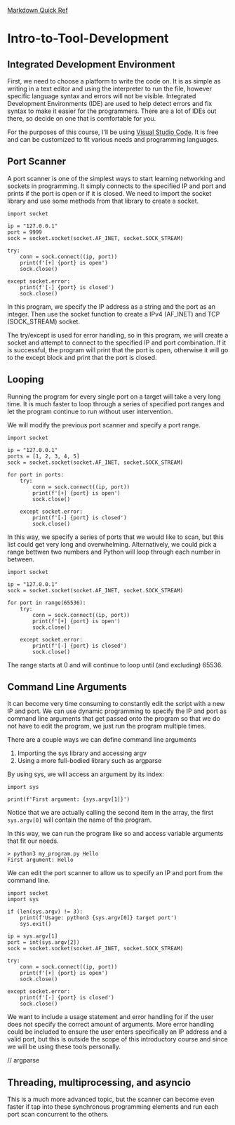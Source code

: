 [Markdown Quick Ref](https://wordpress.com/support/markdown-quick-reference/)

# Intro-to-Tool-Development

## Integrated Development Environment

First, we need to choose a platform to write the code on.  It is as simple as writing in a text editor and using the interpreter to run the file, however specific language syntax and errors will not be visible.  Integrated Development Environments (IDE) are used to help detect errors and fix syntax to make it easier for the programmers.  There are a lot of IDEs out there, so decide on one that is comfortable for you.

For the purposes of this course, I'll be using [Visual Studio Code](https://code.visualstudio.com/).  It is free and can be customized to fit various needs and programming languages.

## Port Scanner

A port scanner is one of the simplest ways to start learning networking and sockets in programming.  It simply connects to the specified IP and port and prints if the port is open or if it is closed.  We need to import the socket library and use some methods from that library to create a socket.

```
import socket

ip = "127.0.0.1"
port = 9999
sock = socket.socket(socket.AF_INET, socket.SOCK_STREAM)

try:
    conn = sock.connect((ip, port))
    print(f'[+] {port} is open')
    sock.close()

except socket.error:
    print(f'[-] {port} is closed')
    sock.close()
```

In this program, we specify the IP address as a string and the port as an integer.  Then use the socket function to create a IPv4 (AF_INET) and TCP (SOCK_STREAM) socket.

The try/except is used for error handling, so in this program, we will create a socket and attempt to connect to the specified IP and port combination.  If it is successful, the program will print that the port is open, otherwise it will go to the except block and print that the port is closed.

## Looping

Running the program for every single port on a target will take a very long time.  It is much faster to loop through a series of specified port ranges and let the program continue to run without user intervention.

We will modify the previous port scanner and specify a port range.

```
import socket

ip = "127.0.0.1"
ports = [1, 2, 3, 4, 5]
sock = socket.socket(socket.AF_INET, socket.SOCK_STREAM)

for port in ports:
    try:
        conn = sock.connect((ip, port))
        print(f'[+] {port} is open')
        sock.close()

    except socket.error:
        print(f'[-] {port} is closed')
        sock.close()
```

In this way, we specify a series of ports that we would like to scan, but this list could get very long and overwhelming.  Alternatively, we could pick a range bettwen two numbers and Python will loop through each number in between.

```
import socket

ip = "127.0.0.1"
sock = socket.socket(socket.AF_INET, socket.SOCK_STREAM)

for port in range(65536):
    try:
        conn = sock.connect((ip, port))
        print(f'[+] {port} is open')
        sock.close()

    except socket.error:
        print(f'[-] {port} is closed')
        sock.close()
```

The range starts at 0 and will continue to loop until (and excluding) 65536.

## Command Line Arguments

It can become very time consuming to constantly edit the script with a new IP and port.  We can use dynamic programming to specify the IP and port as command line arguments that get passed onto the program so that we do not have to edit the program, we just run the program multiple times.

There are a couple ways we can define command line arguments
1. Importing the sys library and accessing argv
2. Using a more full-bodied library such as argparse

By using sys, we will access an argument by its index:
```
import sys

print(f'First argument: {sys.argv[1]}')
```
Notice that we are actually calling the second item in the array, the first `sys.argv[0]` will contain the name of the program.

In this way, we can run the program like so and access variable arguments that fit our needs.
```
> python3 my_program.py Hello
First argument: Hello
```

We can edit the port scanner to allow us to specify an IP and port from the command line.

```
import socket
import sys

if (len(sys.argv) != 3):
    print(f'Usage: python3 {sys.argv[0]} target port')
    sys.exit()

ip = sys.argv[1]
port = int(sys.argv[2])
sock = socket.socket(socket.AF_INET, socket.SOCK_STREAM)

try:
    conn = sock.connect((ip, port))
    print(f'[+] {port} is open')
    sock.close()

except socket.error:
    print(f'[-] {port} is closed')
    sock.close()
```

We want to include a usage statement and error handling for if the user does not specify the correct amount of arguments.  More error handling could be included to ensure the user enters specifically an IP address and a valid port, but this is outside the scope of this introductory course and since we will be using these tools personally.

// argparse

## Threading, multiprocessing, and asyncio

This is a much more advanced topic, but the scanner can become even faster if tap into these synchronous programming elements and run each port scan concurrent to the others.
